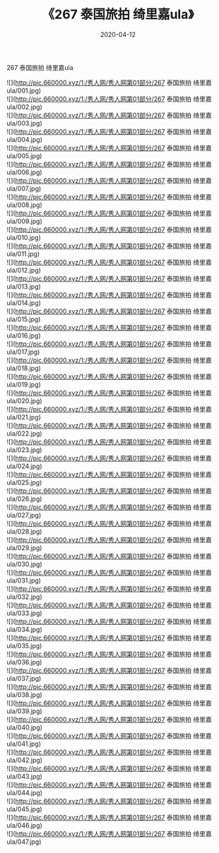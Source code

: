 ﻿---
layout: post
title:  《267 泰国旅拍 绮里嘉ula》
date:   2020-04-12
img: http://pic.660000.xyz/1:/秀人网/秀人网第01部分/267 泰国旅拍 绮里嘉ula/000.jpg
categories: [美女, 清纯, 唯美]
---

267 泰国旅拍 绮里嘉ula

  ![](http://pic.660000.xyz/1:/秀人网/秀人网第01部分/267 泰国旅拍 绮里嘉ula/001.jpg) <br> ![](http://pic.660000.xyz/1:/秀人网/秀人网第01部分/267 泰国旅拍 绮里嘉ula/002.jpg) <br> ![](http://pic.660000.xyz/1:/秀人网/秀人网第01部分/267 泰国旅拍 绮里嘉ula/003.jpg) <br> ![](http://pic.660000.xyz/1:/秀人网/秀人网第01部分/267 泰国旅拍 绮里嘉ula/004.jpg) <br> ![](http://pic.660000.xyz/1:/秀人网/秀人网第01部分/267 泰国旅拍 绮里嘉ula/005.jpg) <br> ![](http://pic.660000.xyz/1:/秀人网/秀人网第01部分/267 泰国旅拍 绮里嘉ula/006.jpg) <br> ![](http://pic.660000.xyz/1:/秀人网/秀人网第01部分/267 泰国旅拍 绮里嘉ula/007.jpg) <br> ![](http://pic.660000.xyz/1:/秀人网/秀人网第01部分/267 泰国旅拍 绮里嘉ula/008.jpg) <br> ![](http://pic.660000.xyz/1:/秀人网/秀人网第01部分/267 泰国旅拍 绮里嘉ula/009.jpg) <br> ![](http://pic.660000.xyz/1:/秀人网/秀人网第01部分/267 泰国旅拍 绮里嘉ula/010.jpg) <br> ![](http://pic.660000.xyz/1:/秀人网/秀人网第01部分/267 泰国旅拍 绮里嘉ula/011.jpg) <br> ![](http://pic.660000.xyz/1:/秀人网/秀人网第01部分/267 泰国旅拍 绮里嘉ula/012.jpg) <br> ![](http://pic.660000.xyz/1:/秀人网/秀人网第01部分/267 泰国旅拍 绮里嘉ula/013.jpg) <br> ![](http://pic.660000.xyz/1:/秀人网/秀人网第01部分/267 泰国旅拍 绮里嘉ula/014.jpg) <br> ![](http://pic.660000.xyz/1:/秀人网/秀人网第01部分/267 泰国旅拍 绮里嘉ula/015.jpg) <br> ![](http://pic.660000.xyz/1:/秀人网/秀人网第01部分/267 泰国旅拍 绮里嘉ula/016.jpg) <br> ![](http://pic.660000.xyz/1:/秀人网/秀人网第01部分/267 泰国旅拍 绮里嘉ula/017.jpg) <br> ![](http://pic.660000.xyz/1:/秀人网/秀人网第01部分/267 泰国旅拍 绮里嘉ula/018.jpg) <br> ![](http://pic.660000.xyz/1:/秀人网/秀人网第01部分/267 泰国旅拍 绮里嘉ula/019.jpg) <br> ![](http://pic.660000.xyz/1:/秀人网/秀人网第01部分/267 泰国旅拍 绮里嘉ula/020.jpg) <br> ![](http://pic.660000.xyz/1:/秀人网/秀人网第01部分/267 泰国旅拍 绮里嘉ula/021.jpg) <br> ![](http://pic.660000.xyz/1:/秀人网/秀人网第01部分/267 泰国旅拍 绮里嘉ula/022.jpg) <br> ![](http://pic.660000.xyz/1:/秀人网/秀人网第01部分/267 泰国旅拍 绮里嘉ula/023.jpg) <br> ![](http://pic.660000.xyz/1:/秀人网/秀人网第01部分/267 泰国旅拍 绮里嘉ula/024.jpg) <br> ![](http://pic.660000.xyz/1:/秀人网/秀人网第01部分/267 泰国旅拍 绮里嘉ula/025.jpg) <br> ![](http://pic.660000.xyz/1:/秀人网/秀人网第01部分/267 泰国旅拍 绮里嘉ula/026.jpg) <br> ![](http://pic.660000.xyz/1:/秀人网/秀人网第01部分/267 泰国旅拍 绮里嘉ula/027.jpg) <br> ![](http://pic.660000.xyz/1:/秀人网/秀人网第01部分/267 泰国旅拍 绮里嘉ula/028.jpg) <br> ![](http://pic.660000.xyz/1:/秀人网/秀人网第01部分/267 泰国旅拍 绮里嘉ula/029.jpg) <br> ![](http://pic.660000.xyz/1:/秀人网/秀人网第01部分/267 泰国旅拍 绮里嘉ula/030.jpg) <br> ![](http://pic.660000.xyz/1:/秀人网/秀人网第01部分/267 泰国旅拍 绮里嘉ula/031.jpg) <br> ![](http://pic.660000.xyz/1:/秀人网/秀人网第01部分/267 泰国旅拍 绮里嘉ula/032.jpg) <br> ![](http://pic.660000.xyz/1:/秀人网/秀人网第01部分/267 泰国旅拍 绮里嘉ula/033.jpg) <br> ![](http://pic.660000.xyz/1:/秀人网/秀人网第01部分/267 泰国旅拍 绮里嘉ula/034.jpg) <br> ![](http://pic.660000.xyz/1:/秀人网/秀人网第01部分/267 泰国旅拍 绮里嘉ula/035.jpg) <br> ![](http://pic.660000.xyz/1:/秀人网/秀人网第01部分/267 泰国旅拍 绮里嘉ula/036.jpg) <br> ![](http://pic.660000.xyz/1:/秀人网/秀人网第01部分/267 泰国旅拍 绮里嘉ula/037.jpg) <br> ![](http://pic.660000.xyz/1:/秀人网/秀人网第01部分/267 泰国旅拍 绮里嘉ula/038.jpg) <br> ![](http://pic.660000.xyz/1:/秀人网/秀人网第01部分/267 泰国旅拍 绮里嘉ula/039.jpg) <br> ![](http://pic.660000.xyz/1:/秀人网/秀人网第01部分/267 泰国旅拍 绮里嘉ula/040.jpg) <br> ![](http://pic.660000.xyz/1:/秀人网/秀人网第01部分/267 泰国旅拍 绮里嘉ula/041.jpg) <br> ![](http://pic.660000.xyz/1:/秀人网/秀人网第01部分/267 泰国旅拍 绮里嘉ula/042.jpg) <br> ![](http://pic.660000.xyz/1:/秀人网/秀人网第01部分/267 泰国旅拍 绮里嘉ula/043.jpg) <br> ![](http://pic.660000.xyz/1:/秀人网/秀人网第01部分/267 泰国旅拍 绮里嘉ula/044.jpg) <br> ![](http://pic.660000.xyz/1:/秀人网/秀人网第01部分/267 泰国旅拍 绮里嘉ula/045.jpg) <br> ![](http://pic.660000.xyz/1:/秀人网/秀人网第01部分/267 泰国旅拍 绮里嘉ula/046.jpg) <br> ![](http://pic.660000.xyz/1:/秀人网/秀人网第01部分/267 泰国旅拍 绮里嘉ula/047.jpg) <br>